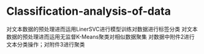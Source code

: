 # Classification-analysis-of-data
对文本数据的预处理进而运用LinerSVC进行模型训练对数据进行标签分类 对文本数据的预处理进而运用无监督K-Means聚类对相似数据聚集
对数据中附件2进行文本分类操作；对附件3进行聚类
